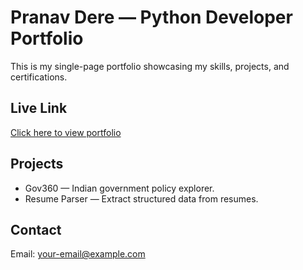 # Pranav Dere — Python Developer Portfolio

This is my single-page portfolio showcasing my skills, projects, and certifications.

## Live Link
[Click here to view portfolio](https://yourusername.github.io/yourrepo/)

## Projects
- Gov360 — Indian government policy explorer.
- Resume Parser — Extract structured data from resumes.

## Contact
Email: your-email@example.com
